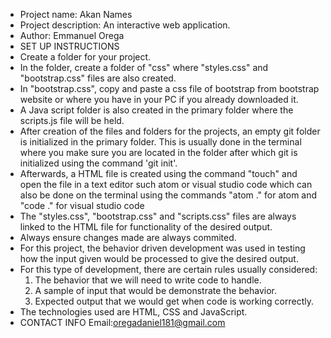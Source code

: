 - Project name: Akan Names
- Project  description: An interactive web application.
- Author: Emmanuel Orega
- SET UP INSTRUCTIONS
- Create a folder for your project.
- In the folder, create a folder of "css" where "styles.css" and "bootstrap.css" files are also created.
- In "bootstrap.css", copy and paste a css file of bootstrap from bootstrap website or where you have in your 
  PC if you already downloaded it.
- A Java script folder is also created in the primary folder where the scripts.js file will be held.
- After creation of the files and folders for the projects, an empty git folder is initialized in the 
  primary folder. This is usually done in the terminal where you make sure you are located in the folder 
  after which git is initialized using the command 'git init'.
- Afterwards, a HTML file is created using the command "touch" and  open the file in a text editor such atom 
  or visual studio code which can also be done on the terminal using the commands "atom ." for atom and "code ."
  for visual studio code
- The "styles.css", "bootstrap.css" and "scripts.css" files are always linked to the HTML file for functionality
  of the desired output.
- Always ensure changes made are always commited.
- For this project, the behavior driven development was used in testing how the input given would be processed
  to give the desired output.
- For this type of development, there are certain rules usually considered:
   1. The behavior that we will need to write code to handle. 
   2. A sample of input that would be demonstrate the behavior.
   3. Expected output that we would get when code is working correctly.
- The technologies used are HTML, CSS and JavaScript.
- CONTACT INFO
   Email:oregadaniel181@gmail.com
 
  